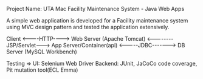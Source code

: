 Project Name: UTA Mac Facility Maintenance System - Java Web Apps

A simple web application is developed for a Facility maintenance system using MVC design pattern and tested the application extensively. 

Client <----HTTP----> Web Server (Apache Tomcat) <--------JSP/Servlet---> App Server/Container(api) <-----JDBC-------> DB Server (MySQL Workbench)

Testing => UI: Selenium Web Driver
           Backend: JUnit, JaCoCo code coverage, Pit mutation tool(ECL Emma)
           

